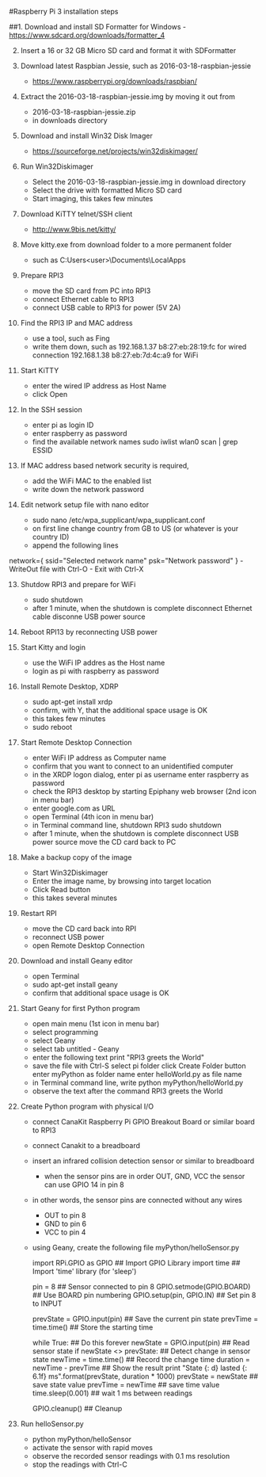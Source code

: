 #Raspberry Pi 3 installation steps

##1. Download and install SD Formatter for Windows
	- https://www.sdcard.org/downloads/formatter_4

2. Insert a 16 or 32 GB Micro SD card and format it with SDFormatter

3. Download latest Raspbian Jessie, such as 2016-03-18-raspbian-jessie
	- https://www.raspberrypi.org/downloads/raspbian/

4. Extract the 2016-03-18-raspbian-jessie.img by moving it out from
	- 2016-03-18-raspbian-jessie.zip
	- in downloads directory

5. Download and install Win32 Disk Imager
	- https://sourceforge.net/projects/win32diskimager/

6. Run Win32Diskimager
	- Select the 2016-03-18-raspbian-jessie.img in download directory
	- Select the drive with formatted Micro SD card
	- Start imaging, this takes few minutes

7. Download KiTTY telnet/SSH client
	- http://www.9bis.net/kitty/

8. Move kitty.exe from download folder to a more permanent folder
	- such as C:Users\<user>\Documents\LocalApps

9. Prepare RPI3
	- move the SD card from PC into RPI3
	- connect Ethernet cable to RPI3
	- connect USB cable to RPI3 for power (5V 2A)

10. Find the RPI3 IP and MAC address
	- use a tool, such as Fing
	- write them down, such as 
		192.168.1.37 b8:27:eb:28:19:fc for wired connection
		192.168.1.38 b8:27:eb:7d:4c:a9 for WiFi

11. Start KiTTY
	- enter the wired IP address as Host Name
	- click Open

12. In the SSH session
	- enter pi as login ID
	- enter raspberry as password
	- find the available network names
		sudo iwlist wlan0 scan | grep ESSID

13. If MAC address based network security is required,
	- add the WiFi MAC to the enabled list
	- write down the network password

14. Edit network setup file with nano editor
	- sudo nano /etc/wpa_supplicant/wpa_supplicant.conf
	- on first line change country from GB to US (or whatever is your country ID)
	- append the following lines

network={
    ssid="Selected network name"
    psk="Network password"
}
	- WriteOut file with Ctrl-O
	- Exit with Ctrl-X

13. Shutdow RPI3 and prepare for WiFi
	- sudo shutdown
	- after 1 minute, when the shutdown is complete
		disconnect Ethernet cable
		disconne USB power source

14. Reboot RPI13 by reconnecting USB power

15. Start Kitty and login
	- use the WiFi IP addres as the Host name
	- login as pi with raspberry as password

16. Install Remote Desktop, XDRP
	- sudo apt-get install xrdp
	- confirm, with Y, that the additional space usage is OK
	- this takes few minutes
	- sudo reboot

17. Start Remote Desktop Connection
	- enter WiFi IP address as Computer name
	- confirm that you want to connect to an unidentified computer
	- in the XRDP logon dialog,
		enter pi as username
		enter raspberry as password
	- check the RPI3 desktop by starting Epiphany web browser (2nd icon in menu bar)
	- enter google.com as URL
	- open Terminal (4th icon in menu bar)
	- in Terminal command line, shutdown RPI3
		sudo shutdown
	- after 1 minute, when the shutdown is complete
		disconnect USB power source
		move the CD card back to PC

18. Make a backup copy of the image
	- Start Win32Diskimager
	- Enter the image name, by browsing into target location
	- Click Read button
	- this takes several minutes

19. Restart RPI
	- move the CD card back into RPI
	- reconnect USB power
	- open Remote Desktop Connection

20. Download and install Geany editor
	- open Terminal
	- sudo apt-get install geany
	- confirm that additional space usage is OK

21. Start Geany for first Python program
	- open main menu (1st icon in menu bar)
	- select programming
	- select Geany
	- select tab untitled - Geany
	- enter the following text
		print "RPI3 greets the World"
	- save the file with Ctrl-S
		select pi folder
		click Create Folder button
		enter myPython as folder name
		enter helloWorld.py as file name
	- in Terminal command line, write
		python myPython/helloWorld.py
	- observe the text after the command
		RPI3 greets the World

22. Create Python program with physical I/O
	- connect CanaKit Raspberry Pi GPIO Breakout Board or similar board to RPI3
	- connect Canakit to a breadboard
	- insert an infrared collision detection sensor or similar to breadboard
		- when the sensor pins are in order OUT, GND, VCC
		  the sensor can use GPIO 14 in pin 8
	- in other words, the sensor pins are connected without any wires
		- OUT to pin 8
		- GND to pin 6
		- VCC to pin 4
	- using Geany, create the following file myPython/helloSensor.py

		import RPi.GPIO	as GPIO			## Import GPIO Library
		import time				## Import 'time' library (for 'sleep')
		 
		pin = 8					## Sensor connected to pin 8
		GPIO.setmode(GPIO.BOARD)		## Use BOARD pin numbering
		GPIO.setup(pin,	GPIO.IN)		## Set pin 8 to	INPUT

		prevState = GPIO.input(pin)		## Save	the current pin	state
		prevTime = time.time()			## Store the starting time
		 
		while True:				## Do this forever
			newState = GPIO.input(pin)	## Read sensor state
			if newState <> prevState:	## Detect change in sensor state
				newTime = time.time()	## Record the change time
				duration = newTime - prevTime
							## Show the result
				print "State {: d} lasted {: 6.1f} ms".format(prevState, duration * 1000)
				prevState = newState	## save state value
				prevTime = newTime	## save time value
			time.sleep(0.001)		## wait 1 ms between readings
		 
		GPIO.cleanup()				## Cleanup

23. Run helloSensor.py
	- python myPython/helloSensor
	- activate the sensor with rapid moves
	- observe the recorded sensor readings with 0.1 ms resolution
	- stop the readings with Ctrl-C


